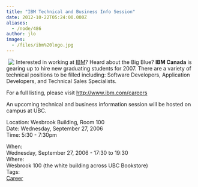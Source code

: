```yaml
---
title: "IBM Technical and Business Info Session"
date: 2012-10-22T05:24:00.000Z
aliases:
  - /node/486
author: jlo
images:
  - /files/ibm%20logo.jpg
---
```


<div class="field field-name-body field-type-text-with-summary field-label-hidden"><div class="field-items"><div class="field-item even"><p><img src="/files/ibm%20logo.jpg" hspace="5" align="left">Interested in working at <a href="https://www.ibm.com/">IBM</a>?  Heard about the Big Blue?  <strong>IBM Canada</strong> is gearing up to hire new graduating students for 2007. There are a variety of technical positions to be filled including: Software Developers, Application Developers, and Technical Sales Specialists. </p>
<p>For a full listing, please visit <a href="https://www.ibm.com/careers">http://www.ibm.com/careers</a></p>
<p>An upcoming technical and business information session will be hosted on campus at UBC.</p>
<p>Location: Wesbrook Building, Room 100<br>
Date: Wednesday, September 27, 2006<br>
Time: 5:30 - 7:30pm</p>
</div></div></div><div class="field field-name-field-dates field-type-datetime field-label-above"><div class="field-label">When:&#xA0;</div><div class="field-items"><div class="field-item even"><span class="date-display-single">Wednesday, September 27, 2006 - <span class="date-display-range"><span class="date-display-start">17:30</span> to <span class="date-display-end">19:30</span></span></span></div></div></div><div class="field field-name-field-location field-type-text field-label-above"><div class="field-label">Where:&#xA0;</div><div class="field-items"><div class="field-item even">Wesbrook 100 (the white building across UBC Bookstore)</div></div></div>    <footer>
    <div class="field field-name-field-tags field-type-taxonomy-term-reference field-label-above"><div class="field-label">Tags:&#xA0;</div><div class="field-items"><div class="field-item even"><a href="/career">Career</a></div></div></div>      </footer>
